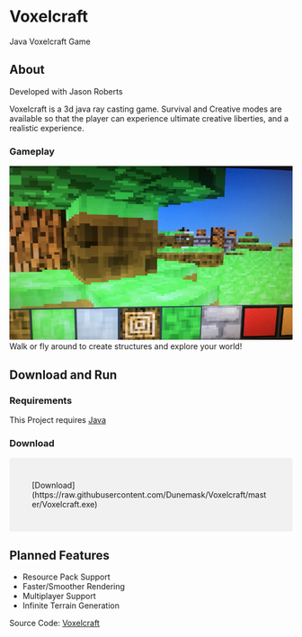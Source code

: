 # Voxelcraft
Java Voxelcraft Game 
## About
 Developed with Jason Roberts

Voxelcraft is a 3d java ray casting game. Survival and Creative modes are available so that the player can experience ultimate creative liberties, and a realistic experience.

### Gameplay
![Image Not Found](https://raw.githubusercontent.com/Dunemask/Voxelcraft/master/Voxelcraft.jpeg)
Walk or fly around to create structures and explore your world!

## Download and Run

### Requirements

This Project requires [Java](https://www.java.com/en/download/)

### Download
<div style="background-color:rgba(0, 0, 0, 0.0470588); text-align:left; padding:40px; border-radius:4px;">
<div style="margin:auto;">
    [Download](https://raw.githubusercontent.com/Dunemask/Voxelcraft/master/Voxelcraft.exe)
</div>
</div>

## Planned Features
* Resource Pack Support
* Faster/Smoother Rendering
* Multiplayer Support
* Infinite Terrain Generation 

Source Code: [Voxelcraft](https://github.com/Dunemask/Voxelcraft)




